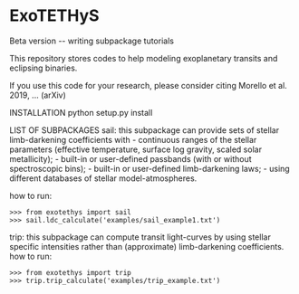 # ExoTETHyS
Beta version -- writing subpackage tutorials

This repository stores codes to help modeling exoplanetary transits and eclipsing binaries.

If you use this code for your research, please consider citing
Morello et al. 2019, ... (arXiv)

INSTALLATION
python setup.py install

LIST OF SUBPACKAGES
sail: this subpackage can provide sets of stellar limb-darkening coefficients with
      - continuous ranges of the stellar parameters (effective temperature, surface log gravity, scaled solar metallicity);
      - built-in or user-defined passbands (with or without spectroscopic bins);
      - built-in or user-defined limb-darkening laws;
      - using different databases of stellar model-atmospheres.

how to run:
```
>>> from exotethys import sail  
>>> sail.ldc_calculate('examples/sail_example1.txt')  
```
      
trip: this subpackage can compute transit light-curves by using stellar specific intensities rather than (approximate) limb-darkening coefficients.
how to run:
```
>>> from exotethys import trip  
>>> trip.trip_calculate('examples/trip_example.txt')  
```
